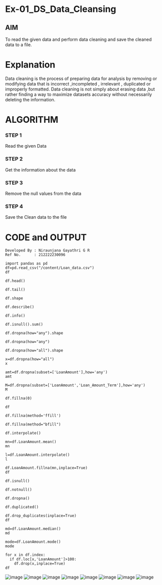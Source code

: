 # Ex-01_DS_Data_Cleansing


## AIM
To read the given data and perform data cleaning and save the cleaned data to a file. 

# Explanation
Data cleaning is the process of preparing data for analysis by removing or modifying data that is incorrect ,incompleted , irrelevant , duplicated or improperly formatted. 
Data cleaning is not simply about erasing data ,but rather finding a way to maximize datasets accuracy without necessarily deleting the information. 

# ALGORITHM
### STEP 1
Read the given Data
### STEP 2
Get the information about the data
### STEP 3
Remove the null values from the data
### STEP 4
Save the Clean data to the file

# CODE and OUTPUT
```
Developed By : Niraunjana Gayathri G R
Ref No.      : 212222230096
```
```
import pandas as pd
df=pd.read_csv("/content/Loan_data.csv")
df

df.head()

df.tail()

df.shape

df.describe()

df.info()

df.isnull().sum()

df.dropna(how="any").shape

df.dropna(how="any")

df.dropna(how="all").shape

x=df.dropna(how="all")
x

amt=df.dropna(subset=['LoanAmount'],how='any')
amt

M=df.dropna(subset=['LoanAmount','Loan_Amount_Term'],how='any')
M

df.fillna(0)

df

df.fillna(method='ffill')

df.fillna(method="bfill")

df.interpolate()

mn=df.LoanAmount.mean()
mn

l=df.LoanAmount.interpolate()
l

df.LoanAmount.fillna(mn,inplace=True)
df

df.isnull()

df.notnull()

df.dropna()

df.duplicated()

df.drop_duplicates(inplace=True)
df

md=df.LoanAmount.median()
md

mode=df.LoanAmount.mode()
mode

for x in df.index:
  if df.loc[x,'LoanAmount']>100:
    df.drop(x,inplace=True)
df
```
![image](https://github.com/niraunjana/ODD2023-Datascience-Ex01/assets/119395610/99761dfe-25ae-4aa5-8dbb-8ef4e069da1a)
![image](https://github.com/niraunjana/ODD2023-Datascience-Ex01/assets/119395610/121b535a-92ae-4c74-91fa-86b35e12ef14)
![image](https://github.com/niraunjana/ODD2023-Datascience-Ex01/assets/119395610/dc0559e2-709d-42cf-816b-a6f2f6822d93)
![image](https://github.com/niraunjana/ODD2023-Datascience-Ex01/assets/119395610/149d840d-aada-4d7c-b427-45804e43548c)
![image](https://github.com/niraunjana/ODD2023-Datascience-Ex01/assets/119395610/6b3db76f-3113-4d45-bbe8-7a06d783f423)
![image](https://github.com/niraunjana/ODD2023-Datascience-Ex01/assets/119395610/6b4a1492-7d37-4cdb-a0db-83c682ac4e37)
![image](https://github.com/niraunjana/ODD2023-Datascience-Ex01/assets/119395610/c7f1798b-f6b6-4a6a-9ad7-7655233d079a)
![image](https://github.com/niraunjana/ODD2023-Datascience-Ex01/assets/119395610/ea8d68ea-ae48-41d1-b1c6-cd0ae6e35a94)








